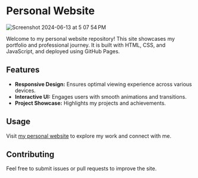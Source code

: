 # Personal Website 
![Screenshot 2024-06-13 at 5 07 54 PM](https://github.com/AHMEDELZARIA/personal-website/assets/93144563/10474862-89a3-4af2-9f41-30778b021d39)

Welcome to my personal website repository! This site showcases my portfolio and professional journey. It is built with HTML, CSS, and JavaScript, and deployed using GitHub Pages.

## Features

- **Responsive Design:** Ensures optimal viewing experience across various devices.
- **Interactive UI:** Engages users with smooth animations and transitions.
- **Project Showcase:** Highlights my projects and achievements.

## Usage

Visit [my personal website](https://ahmedelzaria.com/) to explore my work and connect with me.

## Contributing

Feel free to submit issues or pull requests to improve the site.
